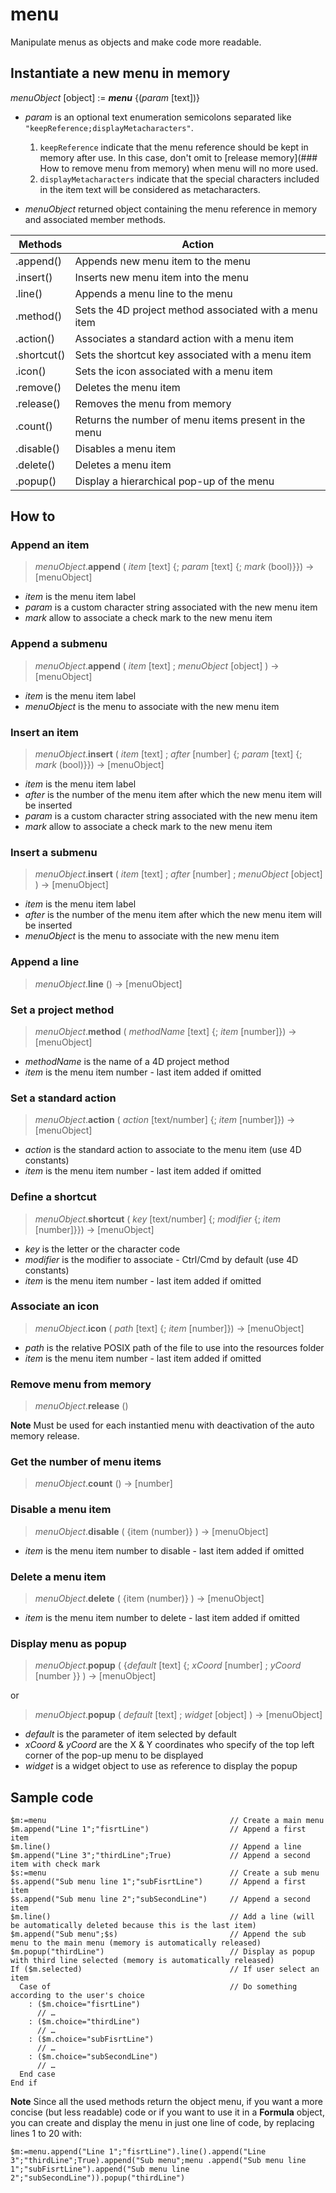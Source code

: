 # menu

Manipulate menus as objects and make code more readable.

## Instantiate a new menu in memory

_menuObject_ [object] := ***menu*** {(_param_ [text])}

- _param_ is an optional text enumeration semicolons separated like `"keepReference;displayMetacharacters"`.

  1. `keepReference` indicate that the menu reference should be kept in memory after use. In this case, don't omit to [release memory](### How to remove menu from memory) when menu will no more used.
  2. `displayMetacharacters` indicate that the special characters included in the item text will be considered as metacharacters.
  
- _menuObject_ returned object containing the menu reference in memory and associated member methods.

 Methods      | Action
------------- |-------------
.append()     | Appends new menu item to the menu
.insert()     | Inserts new menu item into the menu
.line()       | Appends a menu line to the menu
.method()     | Sets the 4D project method associated with a menu item
.action()     | Associates a standard action with a menu item
.shortcut()   | Sets the shortcut key associated with a menu item
.icon()       | Sets the icon associated with a menu item
.remove()     | Deletes the menu item
.release()    | Removes the menu from memory
.count()      | Returns the number of menu items present in the menu 
.disable()    | Disables a menu item
.delete()     | Deletes a menu item
.popup()      | Display a hierarchical pop-up of the menu
	

## How to

### Append an item

>*menuObject*.**append** ( _item_ [text] {; _param_ [text] {; _mark_ (bool)}}) -> [menuObject]

- _item_ is the menu item label
- _param_ is a custom character string associated with the new menu item
- _mark_ allow to associate a check mark to the new menu item

### Append a submenu

>*menuObject*.**append** ( _item_ [text] ; _menuObject_ [object] ) -> [menuObject]

- _item_ is the menu item label
- _menuObject_ is the menu to associate with the new menu item

### Insert an item

>*menuObject*.**insert** ( _item_ [text] ; _after_ [number] {; _param_ [text] {; _mark_ (bool)}}) -> [menuObject]

- _item_ is the menu item label
- _after_ is the number of the menu item after which the new menu item will be inserted
- _param_ is a custom character string associated with the new menu item
- _mark_ allow to associate a check mark to the new menu item

### Insert a submenu

>*menuObject*.**insert** ( _item_ [text] ; _after_ [number] ; _menuObject_ [object] ) -> [menuObject]

- _item_ is the menu item label
- _after_ is the number of the menu item after which the new menu item will be inserted
- _menuObject_ is the menu to associate with the new menu item

### Append a line

>*menuObject*.**line** () -> [menuObject]

### Set a project method

>*menuObject*.**method** ( _methodName_ [text] {; _item_ [number]}) -> [menuObject]

- _methodName_ is the name of a 4D project method
- _item_ is the menu item number - last item added if omitted

### Set a standard action

>*menuObject*.**action** ( _action_ [text/number] {; _item_ [number]}) -> [menuObject]

- _action_ is the standard action to associate to the menu item (use 4D constants)
- _item_ is the menu item number - last item added if omitted

### Define a shortcut

>*menuObject*.**shortcut** ( _key_ [text/number] {; _modifier_ {; _item_ [number]}}) -> [menuObject]

- _key_ is the letter or the character code
- _modifier_ is the modifier to associate - Ctrl/Cmd by default (use 4D constants)
- _item_ is the menu item number - last item added if omitted

### Associate an icon

>*menuObject*.**icon** ( _path_ [text] {; _item_ [number]}) -> [menuObject]

- _path_ is the relative POSIX path of the file to use into the resources folder
- _item_ is the menu item number - last item added if omitted

### Remove menu from memory

>*menuObject*.**release** ()

**Note** Must be used for each instantied menu with deactivation of the auto memory release.

### Get the number of menu items

>*menuObject*.**count** () -> [number]

### Disable a menu item

>*menuObject*.**disable** ( {item (number)} )  -> [menuObject]

- _item_ is the menu item number to disable - last item added if omitted

### Delete a menu item>*menuObject*.**delete** ( {item (number)} ) -> [menuObject]

- _item_ is the menu item number to delete - last item added if omitted

### Display menu as popup>*menuObject*.**popup** ( {_default_ [text] {; _xCoord_ [number] ; _yCoord_ [number }} ) -> [menuObject]

or

>*menuObject*.**popup** ( _default_ [text] ; _widget_ [object] ) -> [menuObject]

- _default_ is the parameter of item selected by default
- _xCoord_ & _yCoord_ are the X & Y coordinates who specify of the top left corner of the pop-up menu to be displayed
- _widget_ is a widget object to use as reference to display the popup


## Sample code

`$m:=menu                                         // Create a main menu`  `$m.append("Line 1";"fisrtLine")                  // Append a first item`     `$m.line()                                        // Append a line`    `$m.append("Line 3";"thirdLine";True)             // Append a second item with check mark`     `$s:=menu                                         // Create a sub menu`    `$s.append("Sub menu line 1";"subFisrtLine")      // Append a first item`    `$s.append("Sub menu line 2";"subSecondLine")     // Append a second item`    `$m.line()                                        // Add a line (will be automatically deleted because this is the last item)`     `$m.append("Sub menu";$s)                         // Append the sub menu to the main menu (memory is automatically released)`     `$m.popup("thirdLine")                            // Display as popup with third line selected (memory is automatically released)`     `If ($m.selected)                                 // If user select an item `      `  Case of                                        // Do something according to the user's choice`  `    : ($m.choice="fisrtLine")`  `      // … ` 			  `    : ($m.choice="thirdLine")`  `      // …`  `    : ($m.choice="subFisrtLine")`  `      // …`  
`    : ($m.choice="subSecondLine")`   `      // …`   `  End case`  `End if`  

**Note** Since all the used methods return the object menu, if you want a more concise (but less readable) code or if you want to use it in a **Formula** object, you can create and display the menu in just one line of code, by replacing lines 1 to 20 with:

`$m:=menu.append("Line 1";"fisrtLine").line().append("Line 3";"thirdLine";True).append("Sub menu";menu .append("Sub menu line 1";"subFisrtLine").append("Sub menu line 2";"subSecondLine")).popup("thirdLine")`  


